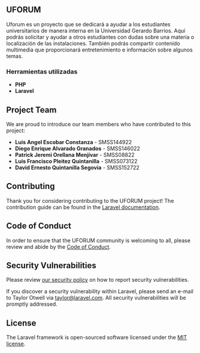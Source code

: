 ## UFORUM

Uforum es un proyecto que se dedicará a ayudar a los estudiantes universitarios de manera interna en la Universidad Gerardo Barrios. Aquí podrás solicitar y ayudar a otros estudiantes con dudas sobre una materia o localización de las instalaciones. También podrás compartir contenido multimedia que proporcionará entretenimiento e información sobre algunos temas.

### Herramientas utilizadas

- **PHP**
- **Laravel**

## Project Team

We are proud to introduce our team members who have contributed to this project:

- **Luis Angel Escobar Constanza** - SMSS144922
- **Diego Enrique Alvarado Granados** - SMSS146022
- **Patrick Jeremi Orellana Menjívar** - SMSS08822
- **Luis Francisco Pleitez Quintanilla** - SMSS073122
- **David Ernesto Quintanilla Segovia** - SMSS152722

## Contributing

Thank you for considering contributing to the UFORUM project! The contribution guide can be found in the [Laravel documentation](https://laravel.com/docs/contributions).

## Code of Conduct

In order to ensure that the UFORUM community is welcoming to all, please review and abide by the [Code of Conduct](https://laravel.com/docs/contributions#code-of-conduct).

## Security Vulnerabilities

Please review [our security policy](https://laravel.com/docs/security) on how to report security vulnerabilities.


If you discover a security vulnerability within Laravel, please send an e-mail to Taylor Otwell via [taylor@laravel.com](mailto:taylor@laravel.com). All security vulnerabilities will be promptly addressed.

## License

The Laravel framework is open-sourced software licensed under the [MIT license](https://opensource.org/licenses/MIT).
